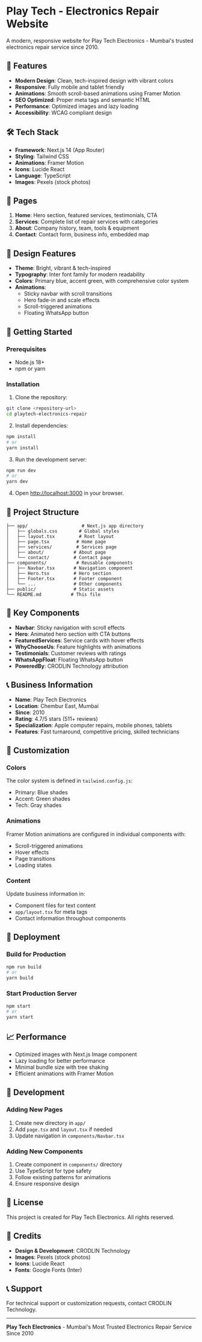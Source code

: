 # Play Tech - Electronics Repair Website

A modern, responsive website for Play Tech Electronics - Mumbai's trusted electronics repair service since 2010.

## 🚀 Features

- **Modern Design**: Clean, tech-inspired design with vibrant colors
- **Responsive**: Fully mobile and tablet friendly
- **Animations**: Smooth scroll-based animations using Framer Motion
- **SEO Optimized**: Proper meta tags and semantic HTML
- **Performance**: Optimized images and lazy loading
- **Accessibility**: WCAG compliant design

## 🛠️ Tech Stack

- **Framework**: Next.js 14 (App Router)
- **Styling**: Tailwind CSS
- **Animations**: Framer Motion
- **Icons**: Lucide React
- **Language**: TypeScript
- **Images**: Pexels (stock photos)

## 📱 Pages

1. **Home**: Hero section, featured services, testimonials, CTA
2. **Services**: Complete list of repair services with categories
3. **About**: Company history, team, tools & equipment
4. **Contact**: Contact form, business info, embedded map

## 🎨 Design Features

- **Theme**: Bright, vibrant & tech-inspired
- **Typography**: Inter font family for modern readability
- **Colors**: Primary blue, accent green, with comprehensive color system
- **Animations**: 
  - Sticky navbar with scroll transitions
  - Hero fade-in and scale effects
  - Scroll-triggered animations
  - Floating WhatsApp button

## 🚀 Getting Started

### Prerequisites

- Node.js 18+ 
- npm or yarn

### Installation

1. Clone the repository:
```bash
git clone <repository-url>
cd playtech-electronics-repair
```

2. Install dependencies:
```bash
npm install
# or
yarn install
```

3. Run the development server:
```bash
npm run dev
# or
yarn dev
```

4. Open [http://localhost:3000](http://localhost:3000) in your browser.

## 📁 Project Structure

```
├── app/                    # Next.js app directory
│   ├── globals.css        # Global styles
│   ├── layout.tsx         # Root layout
│   ├── page.tsx          # Home page
│   ├── services/         # Services page
│   ├── about/           # About page
│   └── contact/         # Contact page
├── components/           # Reusable components
│   ├── Navbar.tsx       # Navigation component
│   ├── Hero.tsx         # Hero section
│   ├── Footer.tsx       # Footer component
│   └── ...              # Other components
├── public/              # Static assets
└── README.md           # This file
```

## 🎯 Key Components

- **Navbar**: Sticky navigation with scroll effects
- **Hero**: Animated hero section with CTA buttons
- **FeaturedServices**: Service cards with hover effects
- **WhyChooseUs**: Feature highlights with animations
- **Testimonials**: Customer reviews with ratings
- **WhatsAppFloat**: Floating WhatsApp button
- **PoweredBy**: CRODLIN Technology attribution

## 📞 Business Information

- **Name**: Play Tech Electronics
- **Location**: Chembur East, Mumbai
- **Since**: 2010
- **Rating**: 4.7/5 stars (511+ reviews)
- **Specialization**: Apple computer repairs, mobile phones, tablets
- **Features**: Fast turnaround, competitive pricing, skilled technicians

## 🎨 Customization

### Colors
The color system is defined in `tailwind.config.js`:
- Primary: Blue shades
- Accent: Green shades  
- Tech: Gray shades

### Animations
Framer Motion animations are configured in individual components with:
- Scroll-triggered animations
- Hover effects
- Page transitions
- Loading states

### Content
Update business information in:
- Component files for text content
- `app/layout.tsx` for meta tags
- Contact information throughout components

## 🚀 Deployment

### Build for Production

```bash
npm run build
# or
yarn build
```

### Start Production Server

```bash
npm start
# or
yarn start
```

## 📈 Performance

- Optimized images with Next.js Image component
- Lazy loading for better performance
- Minimal bundle size with tree shaking
- Efficient animations with Framer Motion

## 🔧 Development

### Adding New Pages

1. Create new directory in `app/`
2. Add `page.tsx` and `layout.tsx` if needed
3. Update navigation in `components/Navbar.tsx`

### Adding New Components

1. Create component in `components/` directory
2. Use TypeScript for type safety
3. Follow existing patterns for animations
4. Ensure responsive design

## 📝 License

This project is created for Play Tech Electronics. All rights reserved.

## 🤝 Credits

- **Design & Development**: CRODLIN Technology
- **Images**: Pexels (stock photos)
- **Icons**: Lucide React
- **Fonts**: Google Fonts (Inter)

## 📞 Support

For technical support or customization requests, contact CRODLIN Technology.

---

**Play Tech Electronics** - Mumbai's Most Trusted Electronics Repair Service Since 2010